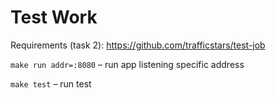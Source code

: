 # Test Work
Requirements (task 2): https://github.com/trafficstars/test-job

`make run addr=:8080` – run app listening specific address

`make test` – run test
